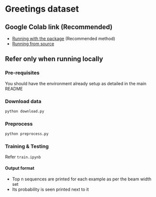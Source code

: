 # Greetings dataset

## Google Colab link (Recommended)
 - [Running with the package](https://colab.research.google.com/drive/1fztwQ7baqrLhaKGnL4v_p_SjCP0yVESI?usp=sharing) (Recommended method)
 - [Running from source](https://colab.research.google.com/drive/1by8Ob-6JVN9_RSuDFEKAwJYOHIgPnN4f?usp=sharing)


## Refer only when running locally
### Pre-requisites
You should have the environment already setup as detailed in the main README

### Download data
```bash
python download.py
```

### Preprocess
```bash
python preprocess.py
```

### Training & Testing
Refer `train.ipynb`

#### Output format
 - Top n sequences are printed for each example as per the beam width set
 - Its probability is seen printed next to it
